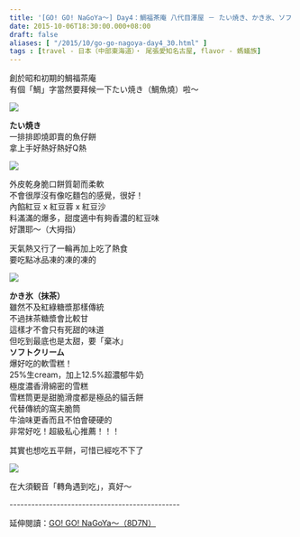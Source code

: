 ```yaml
---
title: '[GO! GO! NaGoYa～] Day4：鯛福茶庵 八代目澤屋 － たい焼き、かき氷、ソフトクリーム'
date: 2015-10-06T18:30:00.000+08:00
draft: false
aliases: [ "/2015/10/go-go-nagoya-day4_30.html" ]
tags : [travel - 日本（中部東海道）・ 尾張愛知名古屋, flavor - 螞蟻族]
---
```


創於昭和初期的鯛福茶庵  
有個「鯛」字當然要拜候一下たい焼き（鯛魚燒）啦～  

[![](https://c1.staticflickr.com/1/644/21925709712_8d213d68ca_z.jpg)](https://c1.staticflickr.com/1/644/21925709712_8d213d68ca_z.jpg)

**たい焼き**  
一排排即燒即賣的魚仔餅  
拿上手好熱好熱好Q熱  

[![](https://c2.staticflickr.com/6/5716/21937766055_e73c05fb93_z.jpg)](https://c2.staticflickr.com/6/5716/21937766055_e73c05fb93_z.jpg)

外皮乾身脆口餅質韌而柔軟  
不會很厚沒有像吃麵包的感覺，很好！  
內餡紅豆 x 紅豆蓉 x 紅豆沙  
料滿滿的爆多，甜度適中有夠香濃的紅豆味  
好讚耶～（大拇指）  
  
天氣熱又行了一輪再加上吃了熱食  
要吃點冰品凍的凍的凍的  

[![](https://c1.staticflickr.com/1/672/21937767305_00a9ee4d39_z.jpg)](https://c1.staticflickr.com/1/672/21937767305_00a9ee4d39_z.jpg)

**かき氷（抹茶）**  
雖然不及紅綠糖漿那樣傳統  
不過抹茶糖漿會比較甘  
這樣才不會只有死甜的味道  
但吃到最底也是太甜，要「棄冰」  
**ソフトクリーム**  
爆好吃的軟雪糕！  
25%生cream，加上12.5%超濃郁牛奶  
極度濃香滑綿密的雪糕  
雪糕筒更是甜脆滑度都是極品的貓舌餅  
代替傳統的窩夫脆筒  
牛油味更香而且不怕會硬硬的  
非常好吃！超級私心推薦！！！  
  
其實也想吃五平餅，可惜已經吃不下了  

[![](https://c2.staticflickr.com/6/5756/21315030474_81ce501678_z.jpg)](https://c2.staticflickr.com/6/5756/21315030474_81ce501678_z.jpg)

在大須観音「轉角遇到吃」，真好～  
  
\-----------------------------------------------  
  
延伸閱讀：[GO! GO! NaGoYa～（8D7N）](http://www.hidie.net/2015/11/go-go-nagoya8d7n.html)